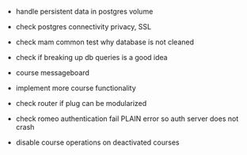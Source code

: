 
- handle persistent data in postgres volume
- check postgres connectivity privacy, SSL
- check mam common test why database is not cleaned

- check if breaking up db queries is a good idea
- course messageboard
- implement more course functionality
- check router if plug can be modularized
- check romeo authentication fail PLAIN error so auth server does not crash

- disable course operations on deactivated courses
